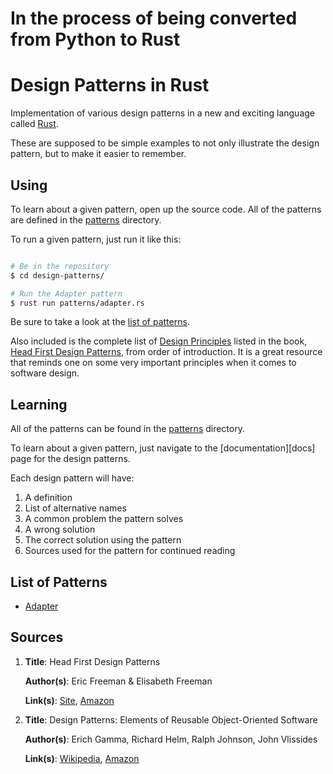 # In the process of being converted from Python to Rust

Design Patterns in Rust
=========================

Implementation of various design patterns in a new and exciting language called
[Rust][rust].

These are supposed to be simple examples to not only illustrate the design
pattern, but to make it easier to remember.

Using
-----

To learn about a given pattern, open up the source code. All of the patterns are
defined in the [patterns][patterns] directory.

To run a given pattern, just run it like this:

```bash

# Be in the repository
$ cd design-patterns/

# Run the Adapter pattern
$ rust run patterns/adapter.rs

```

Be sure to take a look at the [list of patterns][list].

Also included is the complete list of [Design Principles][principles] listed in
the book, [Head First Design Patterns][hfdp], from order of introduction. It is
a great resource that reminds one on some very important principles when it
comes to software design.


Learning
--------

All of the patterns can be found in the [patterns][patterns] directory.

To learn about a given pattern, just navigate to the [documentation][docs] page for the
design patterns.

Each design pattern will have:

1. A definition
2. List of alternative names
3. A common problem the pattern solves
4. A wrong solution
5. The correct solution using the pattern
6. Sources used for the pattern for continued reading

List of Patterns
----------------

* [Adapter](http://joshldavis.com/design-patterns/adapter/)

Sources
-------
 1. **Title**: Head First Design Patterns

    **Author(s)**: Eric Freeman & Elisabeth Freeman

    **Link(s)**: [Site][hfdp], [Amazon][hfdpa]


 2. **Title**: Design Patterns: Elements of Reusable Object-Oriented Software

    **Author(s)**: Erich Gamma, Richard Helm, Ralph Johnson, John Vlissides

    **Link(s)**: [Wikipedia][GoFW], [Amazon][GoFA]

[rust]: http://www.rust-lang.org/
[documentation]: http://joshldavis.com/design-patterns/
[GoFA]: http://amzn.com/0201633612
[GoFW]: http://en.wikipedia.org/wiki/Design_Patterns
[list]: https://github.com/jdavis/design-patterns#list-of-patterns
[hfdp]: http://www.headfirstlabs.com/books/hfdp/
[hfdpa]: http://amzn.com/0596007124
[patterns]: patterns/
[principles]: PRINCIPLES.md
